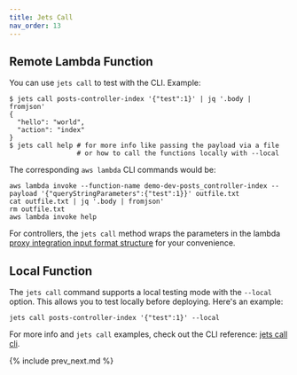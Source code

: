 ```yaml
---
title: Jets Call
nav_order: 13
---
```


## Remote Lambda Function

You can use `jets call` to test with the CLI. Example:

    $ jets call posts-controller-index '{"test":1}' | jq '.body | fromjson'
    {
      "hello": "world",
      "action": "index"
    }
    $ jets call help # for more info like passing the payload via a file
                     # or how to call the functions locally with --local

The corresponding `aws lambda` CLI commands would be:

    aws lambda invoke --function-name demo-dev-posts_controller-index --payload '{"queryStringParameters":{"test":1}}' outfile.txt
    cat outfile.txt | jq '.body | fromjson'
    rm outfile.txt
    aws lambda invoke help

For controllers, the `jets call` method wraps the parameters in the lambda [proxy integration input format structure](http://docs.aws.amazon.com/apigateway/latest/developerguide/set-up-lambda-proxy-integrations.html#api-gateway-simple-proxy-for-lambda-input-format) for your convenience.

## Local Function

The `jets call` command supports a local testing mode with the `--local` option.  This allows you to test locally before deploying.  Here's an example:

    jets call posts-controller-index '{"test":1}' --local

For more info and `jets call` examples, check out the CLI reference: [jets call cli](http://rubyonjets.com/reference/jets-call/).

{% include prev_next.md %}
